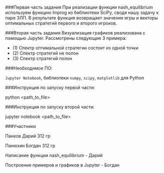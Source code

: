 ###Первая часть задания 
При реализации функции nash_equilibrium используем функцию linprog 
из библиотеки SciPy, сводя нашу задачу к паре ЗЛП. В результате функция возвращает значение игры и векторы 
оптимальных стратегий первого и второго игроков.

###Вторая часть задания 
Визуализация графиков реализована с помощью Jupyter.
Рассмотрены следующие 3 примера:
- (1) Спектр оптимальной стратегии состоит из одной точки 
- (2) Спектр стратегий не полон
- (3) Спектр стратегий полон

###Необходимое ПО: 

`Jupyter Notebook`, библиотеки `numpy`, `scipy`, `matplotlib` для Python

###Инструкция по запуску первой части: 

python <path_to_file>

###Инструкция по запуску второй части: 

jupyter notebook <path_to_file>

###Участники 

Панков Дарий 312 гр

Панюхин Богдан 312 гр

Написание функции nash_equilibrium - Дарий

Построение примеров и графиков в Jupyter - Богдан